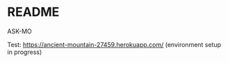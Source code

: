 # README

ASK-MO

Test: https://ancient-mountain-27459.herokuapp.com/ (environment setup in progress)
